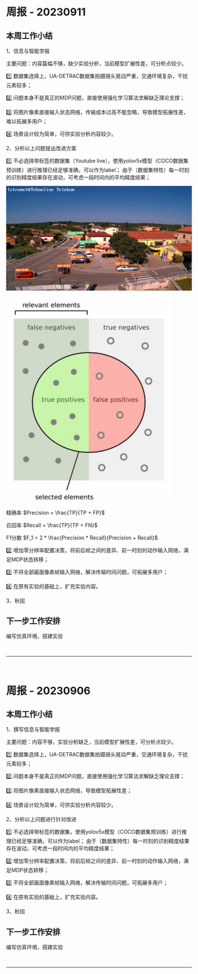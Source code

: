 # 周报 - 20230911
## 本周工作小结

1、信息与智能学报

主要问题：内容篇幅不够，缺少实验分析，当前模型扩展性差，可分析点较少。

1️⃣ 数据集选择上，UA-DETRAC数据集拍摄镜头晃动严重，交通环境复杂，干扰元素较多；

2️⃣ 问题本身不是真正的MDP问题，直接使用强化学习算法求解缺乏理论支撑；

3️⃣ 将图片像素直接输入状态网络，传输成本过高不能忽略，导致模型拓展性差，难以拓展多用户；

4️⃣ 场景设计较为简单，可供实验分析内容较少。

2、分析以上问题提出改进方案

1️⃣ 不必选择带标签的数据集（Youtube live），使用yolov5x模型（COCO数据集预训练）进行推理已经足够准确，可以作为label；
由于（数据集特性）每一时刻的识别精度结果存在波动，可考虑一段时间内的平均精度结果；

![image](./images/230911-02.jpg)

![image](./images/230911-01.png)

精确率 $Precision = \frac{TP}{TP + FP}$

召回率 $Recall = \frac{TP}{TP + FN}$

F1分数 $F_1 = 2 * \frac{Precision * Recall}{Precision + Recall}$

2️⃣ 增加零分辨率配置决策，将前后帧之间的差异、前一时刻的动作输入网络，满足MDP状态转移；

3️⃣ 不将全部画面像素帧输入网络，解决传输时间问题，可拓展多用户；

4️⃣ 在原有实验的基础上，扩充实验内容。

3、秋招

## 下一步工作安排

编写仿真环境，搭建实验

<!-- 重新选择强化学习算法，克服视频流帧识别效果上的波动性 -->

<!-- ![image](./images/X.png) -->

<br>

---

<br>







# 周报 - 20230906
## 本周工作小结

1、撰写信息与智能学报

主要问题：内容不够，实验分析缺乏，当前模型扩展性差，可分析点较少。

1️⃣ 数据集选择上，UA-DETRAC数据集拍摄镜头晃动严重，交通环境复杂，干扰元素较多；

2️⃣ 问题本身不是真正的MDP问题，直接使用强化学习算法求解缺乏理论支撑；

3️⃣ 将图片像素直接输入状态网络，导致模型拓展性差；

4️⃣ 场景设计较为简单，可供实验分析内容较少。

2、分析以上问题进行针对改进

1️⃣ 不必选择带标签的数据集，使用yolov5x模型（COCO数据集预训练）进行推理已经足够准确，可以作为label；
由于（数据集特性）每一时刻的识别精度结果存在波动，可考虑一段时间内的平均精度结果；

2️⃣ 增加零分辨率配置决策，将前后帧之间的差异、前一时刻的动作输入网络，满足MDP状态转移；

3️⃣ 不将全部画面像素帧输入网络，解决传输时间问题，可拓展多用户；

4️⃣ 在原有实验的基础上，扩充实验内容。

3、秋招

## 下一步工作安排

编写仿真环境，搭建实验

<!-- 重新选择强化学习算法，克服视频流帧识别效果上的波动性 -->

<!-- ![image](./images/X.png) -->

<br>

---

<br>


